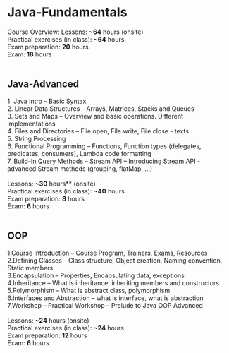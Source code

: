 # Java-Fundamentals
Course Overview:
Lessons: <b>~64</b> hours (onsite)<br>
Practical exercises (in class): <b>~64</b> hours<br>
Exam preparation: <b>20</b> hours<br>
Exam: <b>18</b> hours<br>
<br>
<h2>Java-Advanced</h2>
1. Java Intro – Basic Syntax<br>
2. Linear Data Structures – Arrays, Matrices, Stacks and Queues<br>
3. Sets and Maps – Overview and basic operations. Different implementations<br>
4. Files and Directories – File open, File write, File close - texts<br>
5. String Processing<br>
6. Functional Programming – Functions, Function types (delegates, predicates, consumers), Lambda code formatting<br>
7. Build-In Query Methods – Stream API – Introducing Stream API - advanced Stream methods (grouping, flatMap, ...)<br>
<br>
Lessons: <b>~30</b> hours** (onsite)<br>
Practical exercises (in class): <b>~40</b> hours<br>
Exam preparation: <b>8</b> hours<br>
Exam: <b>6</b> hours<br>
<br>
<h2>OOP</h2>
1.Course Introduction – Course Program, Trainers, Exams, Resources<br>
2.Defining Classes – Class structure, Object creation, Naming convention, Static members<br>
3.Encapsulation – Properties, Encapsulating data, exceptions<br>
4.Inheritance – What is inheritance, inheriting members and constructors<br>
5.Polymorphism – What is abstract class, polymorphism<br>
6.Interfaces and Abstraction – what is interface, what is abstraction<br>
7.Workshop – Practical Workshop – Prelude to Java OOP Advanced<br>
<br>
Lessons: <b>~24</b> hours (onsite)<br>
Practical exercises (in class): <b>~24</b> hours<br>
Exam preparation: <b>12</b> hours<br>
Exam: <b>6</b> hours<br>
